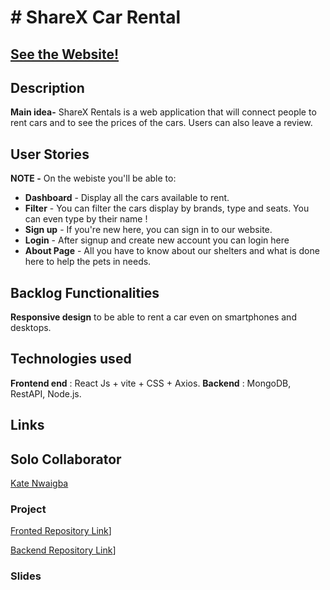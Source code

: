 # # ShareX Car Rental

## [See the Website!]()



## Description

**Main idea-** ShareX Rentals is a web application that will connect people to rent cars and to see the prices of the cars. Users can also leave a review.

## User Stories

**NOTE -** On the webiste you'll be able to:

- **Dashboard** - Display all the cars available to rent.
- **Filter** - You can filter the cars display by brands, type and seats. You can even type by their name !
- **Sign up** - If you're new here, you can sign in to our website.
- **Login** - After signup and create new account you can login here
- **About Page** - All you have to know about our shelters and what is done here to help the pets in needs.

## Backlog Functionalities

**Responsive design** to be able to rent a car even on smartphones and desktops.

## Technologies used

**Frontend end** : React Js + vite + CSS + Axios.
**Backend** : MongoDB, RestAPI, Node.js.

## Links

## Solo Collaborator

[Kate Nwaigba](https://github.com/Nwaigba1234567)

### Project

[Fronted Repository Link](https://github.com/Nwaigba1234567/sharex_carrentals.git)]

[Backend Repository Link](https://github.com/Nwaigba1234567/sharex_backend.git)]


### Slides

